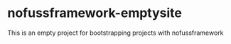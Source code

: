 # nofussframework-emptysite
This is an empty project for bootstrapping projects with nofussframework
